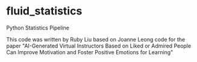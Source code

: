# fluid_statistics
Python Statistics Pipeline

This code was written by Ruby Liu based on Joanne Leong code for the paper "AI-Generated Virtual Instructors Based on Liked or Admired People Can Improve Motivation and Foster Positive Emotions for Learning"
